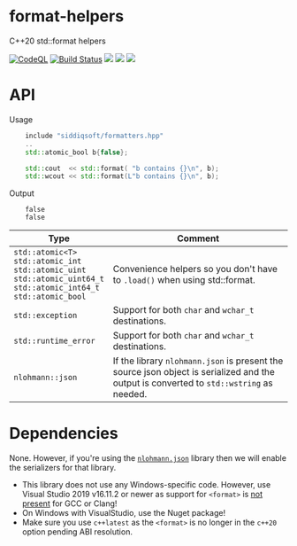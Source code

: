 format-helpers
================

C++20 std::format helpers

[![CodeQL](https://github.com/SiddiqSoft/acw32handle/actions/workflows/codeql-analysis.yml/badge.svg)](https://github.com/SiddiqSoft/format-helpers/actions/workflows/codeql-analysis.yml)
[![Build Status](https://dev.azure.com/siddiqsoft/siddiqsoft/_apis/build/status/SiddiqSoft.format-helpers?branchName=main)](https://dev.azure.com/siddiqsoft/siddiqsoft/_build/latest?definitionId=5&branchName=main)
![](https://img.shields.io/nuget/v/SiddiqSoft.format-helpers)
![](https://img.shields.io/github/v/tag/SiddiqSoft/format-helpers)
![](https://img.shields.io/azure-devops/tests/siddiqsoft/siddiqsoft/5)
<!--![](https://img.shields.io/azure-devops/coverage/siddiqsoft/siddiqsoft/5)-->

# API

Usage
```cpp
    include "siddiqsoft/formatters.hpp"
    ..
    std::atomic_bool b{false};

    std::cout  << std::format( "b contains {}\n", b);
    std::wcout << std::format(L"b contains {}\n", b);
```

Output
```
    false
    false
```


Type | Comment
-----|----------
`std::atomic<T>`<br/>`std::atomic_int`<br/>`std::atomic_uint`<br/>`std::atomic_uint64_t`<br/>`std::atomic_int64_t`<br/>`std::atomic_bool` | Convenience helpers so you don't have to `.load()` when using std::format.
`std::exception` | Support for both `char` and `wchar_t` destinations.
`std::runtime_error` | Support for both `char` and `wchar_t` destinations.
`nlohmann::json` | If the library `nlohmann.json` is present the source json object is serialized and the output is converted to `std::wstring` as needed.

# Dependencies

None. However, if you're using the [`nlohmann.json`](https://github.com/nlohmann.json/) library then we will enable the serializers for that library.

- This library does not use any Windows-specific code. However, use Visual Studio 2019 v16.11.2 or newer as support for `<format>` is [not present](https://en.cppreference.com/w/cpp/20) for GCC or Clang!
- On Windows with VisualStudio, use the Nuget package! 
- Make sure you use `c++latest` as the `<format>` is no longer in the `c++20` option pending ABI resolution.
